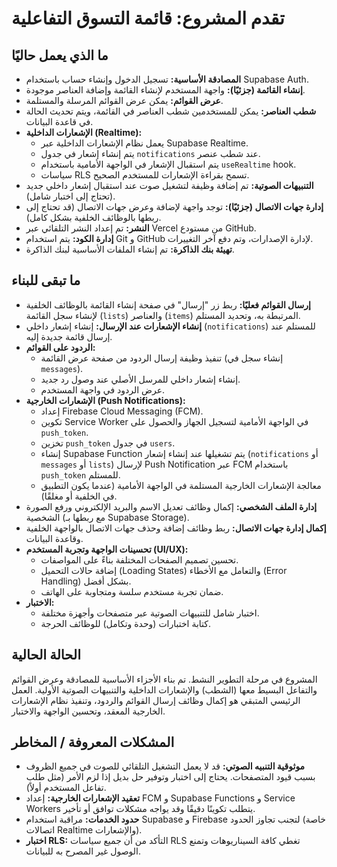 # تقدم المشروع: قائمة التسوق التفاعلية

## ما الذي يعمل حاليًا

*   **المصادقة الأساسية:** تسجيل الدخول وإنشاء حساب باستخدام Supabase Auth.
*   **إنشاء القائمة (جزئيًا):** واجهة المستخدم لإنشاء القائمة وإضافة العناصر موجودة.
*   **عرض القوائم:** يمكن عرض القوائم المرسلة والمستلمة.
*   **شطب العناصر:** يمكن للمستخدمين شطب العناصر في القائمة، ويتم تحديث الحالة في قاعدة البيانات.
*   **الإشعارات الداخلية (Realtime):**
    *   يعمل نظام الإشعارات الداخلية عبر Supabase Realtime.
    *   يتم إنشاء إشعار في جدول `notifications` عند شطب عنصر.
    *   يتم استقبال الإشعار في الواجهة الأمامية باستخدام `useRealtime` hook.
    *   سياسات RLS تسمح بقراءة الإشعارات للمستخدم الصحيح.
*   **التنبيهات الصوتية:** تم إضافة وظيفة لتشغيل صوت عند استقبال إشعار داخلي جديد (تحتاج إلى اختبار شامل).
*   **إدارة جهات الاتصال (جزئيًا):** توجد واجهة لإضافة وعرض جهات الاتصال (قد تحتاج إلى ربطها بالوظائف الخلفية بشكل كامل).
*   **النشر:** تم إعداد النشر التلقائي عبر Vercel من مستودع GitHub.
*   **إدارة الكود:** يتم استخدام Git و GitHub لإدارة الإصدارات، وتم دفع آخر التغييرات.
*   **تهيئة بنك الذاكرة:** تم إنشاء الملفات الأساسية لبنك الذاكرة.

## ما تبقى للبناء

*   **إرسال القوائم فعليًا:** ربط زر "إرسال" في صفحة إنشاء القائمة بالوظائف الخلفية لإنشاء سجل القائمة (`lists`) والعناصر (`items`) المرتبطة به، وتحديد المستلم.
*   **إنشاء الإشعارات عند الإرسال:** إنشاء إشعار داخلي (`notifications`) للمستلم عند إرسال قائمة جديدة إليه.
*   **الردود على القوائم:**
    *   تنفيذ وظيفة إرسال الردود من صفحة عرض القائمة (إنشاء سجل في `messages`).
    *   إنشاء إشعار داخلي للمرسل الأصلي عند وصول رد جديد.
    *   عرض الردود في واجهة المستخدم.
*   **الإشعارات الخارجية (Push Notifications):**
    *   إعداد Firebase Cloud Messaging (FCM).
    *   تكوين Service Worker في الواجهة الأمامية لتسجيل الجهاز والحصول على `push_token`.
    *   تخزين `push_token` في جدول `users`.
    *   إنشاء Supabase Function يتم تشغيلها عند إنشاء إشعار (`notifications` أو `messages` أو `lists`) لإرسال Push Notification عبر FCM باستخدام `push_token` للمستلم.
    *   معالجة الإشعارات الخارجية المستلمة في الواجهة الأمامية (عندما يكون التطبيق في الخلفية أو مغلقًا).
*   **إدارة الملف الشخصي:** إكمال وظائف تعديل الاسم والبريد الإلكتروني ورفع الصورة الشخصية (مع ربطها بـ Supabase Storage).
*   **إكمال إدارة جهات الاتصال:** ربط وظائف إضافة وحذف جهات الاتصال بالواجهة الخلفية وقاعدة البيانات.
*   **تحسينات الواجهة وتجربة المستخدم (UI/UX):**
    *   تحسين تصميم الصفحات المختلفة بناءً على المواصفات.
    *   إضافة حالات التحميل (Loading States) والتعامل مع الأخطاء (Error Handling) بشكل أفضل.
    *   ضمان تجربة مستخدم سلسة ومتجاوبة على الهاتف.
*   **الاختبار:**
    *   اختبار شامل للتنبيهات الصوتية عبر متصفحات وأجهزة مختلفة.
    *   كتابة اختبارات (وحدة وتكامل) للوظائف الحرجة.

## الحالة الحالية

المشروع في مرحلة التطوير النشط. تم بناء الأجزاء الأساسية للمصادقة وعرض القوائم والتفاعل البسيط معها (الشطب) والإشعارات الداخلية والتنبيهات الصوتية الأولية. العمل الرئيسي المتبقي هو إكمال وظائف إرسال القوائم والردود، وتنفيذ نظام الإشعارات الخارجية المعقد، وتحسين الواجهة والاختبار.

## المشكلات المعروفة / المخاطر

*   **موثوقية التنبيه الصوتي:** قد لا يعمل التشغيل التلقائي للصوت في جميع الظروف بسبب قيود المتصفحات. يحتاج إلى اختبار وتوفير حل بديل إذا لزم الأمر (مثل طلب تفاعل المستخدم أولاً).
*   **تعقيد الإشعارات الخارجية:** إعداد FCM و Supabase Functions و Service Workers يتطلب تكوينًا دقيقًا وقد يواجه مشكلات توافق أو تأخير.
*   **حدود الخدمات:** مراقبة استخدام Supabase و Firebase لتجنب تجاوز الحدود (خاصة اتصالات Realtime والإشعارات).
*   **اختبار RLS:** التأكد من أن جميع سياسات RLS تغطي كافة السيناريوهات وتمنع الوصول غير المصرح به للبيانات. 